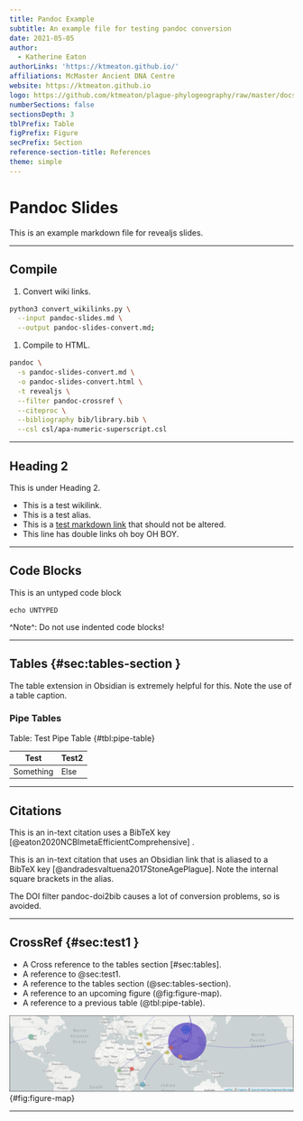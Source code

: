 ```yaml
---
title: Pandoc Example
subtitle: An example file for testing pandoc conversion
date: 2021-05-05
author:
  - Katherine Eaton
authorLinks: 'https://ktmeaton.github.io/'
affiliations: McMaster Ancient DNA Centre
website: https://ktmeaton.github.io
logo: https://github.com/ktmeaton/plague-phylogeography/raw/master/docs/images/thumbnail_DHSI2020.png
numberSections: false
sectionsDepth: 3
tblPrefix: Table
figPrefix: Figure
secPrefix: Section
reference-section-title: References
theme: simple
---
```


# Pandoc Slides

This is an example markdown file for revealjs slides.

---

##  Compile

1. Convert wiki links.

```bash
python3 convert_wikilinks.py \
  --input pandoc-slides.md \
  --output pandoc-slides-convert.md;
```

1. Compile to HTML.

```bash
pandoc \
  -s pandoc-slides-convert.md \
  -o pandoc-slides-convert.html \
  -t revealjs \
  --filter pandoc-crossref \
  --citeproc \
  --bibliography bib/library.bib \
  --csl csl/apa-numeric-superscript.csl

```

---

## Heading 2

This is under Heading 2.

- This is a test wikilink.
- This is a test alias.
- This is a [test markdown link](path) that should not be altered.
- This line has double links oh boy OH BOY.

---

## Code Blocks

This is an untyped code block
```
echo UNTYPED
```

^Note^: Do not use indented code blocks!

---

## Tables {#sec:tables-section }

The table extension in Obsidian is extremely helpful for this. Note the use of a table caption.

### Pipe Tables

Table: Test Pipe Table {#tbl:pipe-table}

| Test      | Test2 |
| --------- | ----- |
| Something | Else  |

---

## Citations

This is an in-text citation uses a BibTeX key [@eaton2020NCBImetaEfficientComprehensive] .

This is an in-text citation that uses an Obsidian link that is aliased to a BibTeX key [@andradesvaltuena2017StoneAgePlague]. Note the internal square brackets in the alias.

The DOI filter pandoc-doi2bib causes a lot of conversion problems, so is avoided.

---

## CrossRef {#sec:test1 }

- A Cross reference to the tables section [#sec:tables].
- A reference to @sec:test1.
- A reference to the tables section (@sec:tables-section).
- A reference to an upcoming figure (@fig:figure-map).
- A reference to a previous table (@tbl:pipe-table).

![This is a figure caption.](https://raw.githubusercontent.com/ktmeaton/plague-phylogeography/master/docs/images/thumbnail_DHSI2020.png){#fig:figure-map}

---
